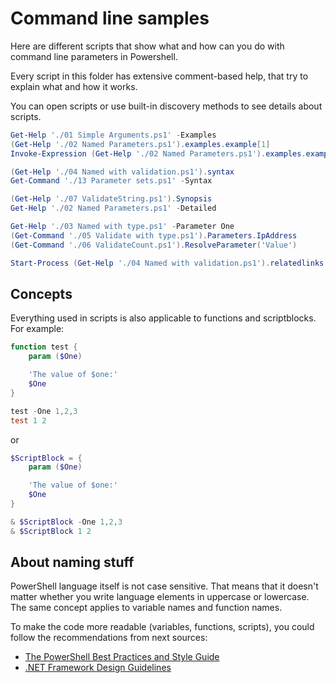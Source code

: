 # Command line samples

Here are different scripts that show what and how can you do with command line
parameters in Powershell.

Every script in this folder has extensive comment-based help, that try to
explain what and how it works.

You can open scripts or use built-in discovery methods to see details about
scripts.

```powershell
Get-Help './01 Simple Arguments.ps1' -Examples
(Get-Help './02 Named Parameters.ps1').examples.example[1]
Invoke-Expression (Get-Help './02 Named Parameters.ps1').examples.example[0].code

(Get-Help './04 Named with validation.ps1').syntax
Get-Command './13 Parameter sets.ps1' -Syntax

(Get-Help './07 ValidateString.ps1').Synopsis
Get-Help './02 Named Parameters.ps1' -Detailed

Get-Help './03 Named with type.ps1' -Parameter One
(Get-Command './05 Validate with type.ps1').Parameters.IpAddress
(Get-Command './06 ValidateCount.ps1').ResolveParameter('Value')

Start-Process (Get-Help './04 Named with validation.ps1').relatedlinks.navigationlink.uri
```

## Concepts

Everything used in scripts is also applicable to functions and scriptblocks.
For example:

```powershell
function test {
    param ($One)

    'The value of $one:'
    $One
}

test -One 1,2,3
test 1 2
```

or

```powershell
$ScriptBlock = {
    param ($One)

    'The value of $one:'
    $One
}

& $ScriptBlock -One 1,2,3
& $ScriptBlock 1 2
```

## About naming stuff

PowerShell language itself is not case sensitive.  That means that it doesn't
matter whether you write language elements in uppercase or lowercase.  The same
concept applies to variable names and function names.

To make the code more readable (variables, functions, scripts), you could
follow the recommendations from next sources:

- [The PowerShell Best Practices and Style Guide](https://poshcode.gitbooks.io/powershell-practice-and-style/)
- [.NET Framework Design Guidelines](https://docs.microsoft.com/en-us/dotnet/standard/design-guidelines/naming-guidelines)
